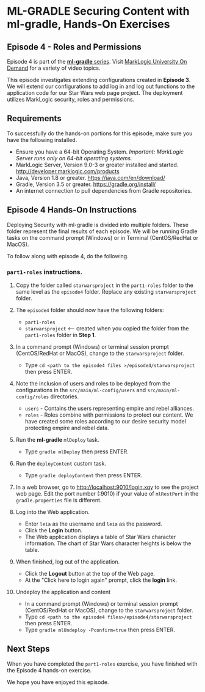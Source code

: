 
# ML-GRADLE Securing Content with ml-gradle, Hands-On Exercises 

## Episode 4 - Roles and Permissions

Episode 4 is part of the [**ml-gradle** series](http://mlu.marklogic.com/ondemand/index.xqy?q=Series%3A%22ml-gradle%22). Visit [MarkLogic University On Demand](http://mlu.marklogic.com/ondemand) for a variety of video topics.

This episode investigates extending configurations created in **Episode 3**. We will extend our configurations to add log in and log out functions to the application code for our Star Wars web page project. The deployment utilizes MarkLogic security, roles and permissions.

## Requirements

To successfully do the hands-on portions for this episode, make sure you have the following installed.

* Ensure you have a 64-bit Operating System. *Important: MarkLogic Server runs only on 64-bit operating systems.*
* MarkLogic Server, Version 9.0-3 or greater installed and started. <http://developer.marklogic.com/products>
* Java, Version 1.8 or greater. <https://java.com/en/download/>
* Gradle, Version 3.5 or greater. <https://gradle.org/install/>
* An internet connection to pull dependencies from Gradle repositories.

## Episode 4 Hands-On Instructions

Deploying Security with ml-gradle is divided into multiple folders. These folder represent the final results of each episode. We will be running Gradle tasks on the command prompt (Windows) or in Terminal (CentOS/RedHat or MacOS).

To follow along with episode 4, do the following.

### `part1-roles` instructions.  

1. Copy the folder called `starwarsproject` in the `part1-roles` folder to the same level as the `episode4` folder. Replace any existing `starwarsproject` folder.  

2. The `episode4` folder should now have the following folders:  
	* `part1-roles`
	* `starwarsproject` <-- created when you copied the folder from the `part1-roles` folder in **Step 1**.	

3. In a command prompt (Windows) or terminal session prompt (CentOS/RedHat or MacOS), change to the `starwarsproject` folder.
	* Type `cd <path to the episode4 files >/episode4/starwarsproject` then press ENTER.

4. Note the inclusion of users and roles to be deployed from the configurations in the `src/main/ml-config/users` and `src/main/ml-config/roles` directories.
	* `users` - Contains the users representing empire and rebel alliances.
	* `roles` - Roles combine with permissions to protect our content. We have created some roles according to our desire security model protecting empire and rebel data.

5. Run the **ml-gradle** `mlDeploy` task.
	* Type `gradle mlDeploy` then press ENTER.

6. Run the `deployContent` custom task.
	* Type `gradle deployContent` then press ENTER.

7. In a web browser, go to <http://localhost:9010/login.xqy> to see the project web page. Edit the port number (:9010) if your value of `mlRestPort` in the `gradle.properties` file is different.

8. Log into the Web application.
	* Enter `leia` as the username and `leia` as the password.
	* Click the **Login** button.
	* The Web application displays a table of Star Wars character information. The chart of Star Wars character heights is below the table.

9. When finished, log out of the application.
	* Click the **Logout** button at the top of the Web page.
	* At the "Click here to login again" prompt, click the **login** link.

10. Undeploy the application and content
	* In a command prompt (Windows) or terminal session prompt (CentOS/RedHat or MacOS), change to the `starwarsproject` folder.
	* Type `cd <path to the episode4 files>/episode4/starwarsproject` then press ENTER.
	* Type `gradle mlUndeploy -Pconfirm=true` then press ENTER.

## Next Steps
When you have completed the `part1-roles` exercise, you have finished with the Episode 4 hands-on exercise. 

We hope you have enjoyed this episode.